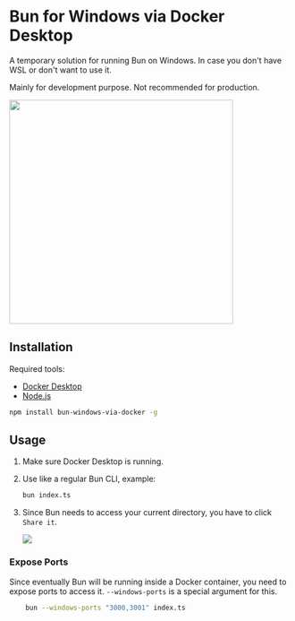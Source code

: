 # Bun for Windows via Docker Desktop

A temporary solution for running Bun on Windows. In case you don't have WSL or don't want to use it.

Mainly for development purpose. Not recommended for production.

<img src="https://github.com/louislam/bun-windows-via-docker/assets/1336778/5091f690-de7b-4c52-9a80-66b67f684004" width="400" />



## Installation

Required tools:
- [Docker Desktop](https://www.docker.com/products/docker-desktop)
- [Node.js](https://nodejs.org/en/download/)

```bash
npm install bun-windows-via-docker -g
```

## Usage

1. Make sure Docker Desktop is running.
2. Use like a regular Bun CLI, example:

    ```bash
    bun index.ts
    ```

3. Since Bun needs to access your current directory, you have to click `Share it`.

    ![](https://github.com/louislam/bun-windows-via-docker/assets/1336778/7921a3f8-ad1f-4547-93fb-16eaa4e582a7)


### Expose Ports

Since eventually Bun will be running inside a Docker container, you need to expose ports to access it. `--windows-ports` is a special argument for this.

```bash
    bun --windows-ports "3000,3001" index.ts
```
